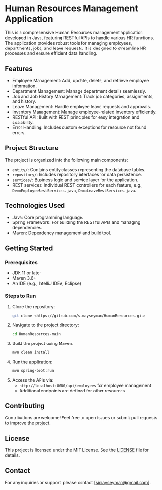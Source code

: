 
# Human Resources Management Application

This is a comprehensive Human Resources management application developed in Java, featuring RESTful APIs to handle various HR functions. The application provides robust tools for managing employees, departments, jobs, and leave requests. It is designed to streamline HR processes and ensure efficient data handling.

## Features
- Employee Management: Add, update, delete, and retrieve employee information.
- Department Management: Manage department details seamlessly.
- Job and Job History Management: Track job categories, assignments, and history.
- Leave Management: Handle employee leave requests and approvals.
- Inventory Management: Manage employee-related inventory efficiently.
- RESTful API: Built with REST principles for easy integration and scalability.
- Error Handling: Includes custom exceptions for resource not found errors.

## Project Structure
The project is organized into the following main components:
- `entity/`: Contains entity classes representing the database tables.
- `repository/`: Includes repository interfaces for data persistence.
- `services/`: Business logic and service layer for the application.
- REST services: Individual REST controllers for each feature, e.g., `DemoEmployeeRestServices.java`, `DemoLeaveRestServices.java`.

## Technologies Used
- Java: Core programming language.
- Spring Framework: For building the RESTful APIs and managing dependencies.
- Maven: Dependency management and build tool.

## Getting Started
### Prerequisites
- JDK 11 or later
- Maven 3.6+
- An IDE (e.g., IntelliJ IDEA, Eclipse)

### Steps to Run
1. Clone the repository:
   ```bash
   git clone <https://github.com/simayseyman/HumanResources.git>
   ```
2. Navigate to the project directory:
   ```bash
   cd HumanResources-main
   ```
3. Build the project using Maven:
   ```bash
   mvn clean install
   ```
4. Run the application:
   ```bash
   mvn spring-boot:run
   ```
5. Access the APIs via:
   - `http://localhost:8080/api/employees` for employee management
   - Additional endpoints are defined for other resources.

## Contributing
Contributions are welcome! Feel free to open issues or submit pull requests to improve the project.

## License
This project is licensed under the MIT License. See the [LICENSE](LICENSE) file for details.

## Contact
For any inquiries or support, please contact [simayseyman@gmail.com].
